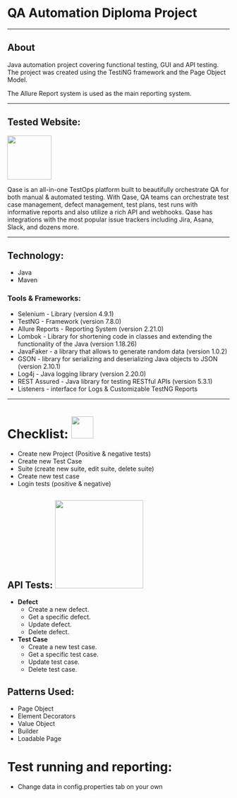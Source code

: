 # QA Automation Diploma Project

---

## About

Java automation project covering functional testing, GUI and API testing. The project was created using the TestiNG
framework and the Page Object Model.

The Allure Report system is used as the main reporting system.


---

## Tested Website:

<a href="https://qase.io/">
<img src="https://d36r73waboa44k.cloudfront.net/2023/01/qase-logo-blog.png"  height="100" /> </a>

Qase is an all-in-one TestOps platform built to beautifully orchestrate QA for both manual & automated testing. With
Qase, QA teams can orchestrate test case management, defect management, test plans, test runs with informative reports
and also utilize a rich API and webhooks. Qase has integrations with the most popular issue trackers including Jira,
Asana, Slack, and dozens more.


---

## Technology:

* Java
* Maven

### Tools & Frameworks:

* Selenium - Library (version 4.9.1)
* TestNG - Framework (version 7.8.0)
* Allure Reports - Reporting System (version 2.21.0)
* Lombok - Library for shortening code in classes and extending the functionality of the Java (version 1.18.26)
* JavaFaker - a library that allows to generate random data (version 1.0.2)
* GSON - library for serializing and deserializing Java objects to JSON (version 2.10.1)
* Log4j - Java logging library (version 2.20.0)
* REST Assured - Java library for testing RESTful APIs (version 5.3.1)
* Listeners - interface for Logs & Customizable TestNG Reports

---


# Checklist:   <img src="https://encrypted-tbn0.gstatic.com/images?q=tbn:ANd9GcT-2zxrPS-jxOUT69kT4EX_KT8EhdK8mbqYVA&usqp=CAU"  height="50" /> </a>

* Create new Project (Positive & negative tests)
* Create new Test Case 
* Suite (create new suite, edit suite, delete suite)
* Create new test case
* Login tests (positive & negative)








## API Tests: <img src="https://static.vecteezy.com/system/resources/previews/021/730/337/non_2x/api-icon-vector.jpg"  height="200" /> </a>

* **Defect**                            
    * Create a new defect.
    * Get a specific defect.
    * Update defect.
    * Delete defect.
* **Test Case**
    * Create a new test case.
    * Get a specific test case.
    * Update test case.
    * Delete test case.

## Patterns Used: 

* Page Object
* Element Decorators 
* Value Object
* Builder 
* Loadable Page 

# Test running and reporting:
* Change data in config.properties tab on your own




    



    
